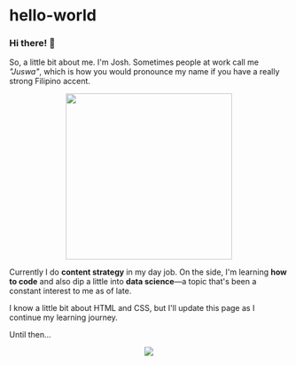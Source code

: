 # hello-world

### Hi there! 👋

So, a little bit about me. I'm Josh. Sometimes people at work call me *"Juswa"*, which is how you would pronounce my name if you have a really strong Filipino accent.

<p align="center">
  <img src="https://media1.tenor.com/images/58077a5826ebeb0dfca37cb643652b7f/tenor.gif?itemid=12808570" width="300px">
</p>

Currently I do **content strategy** in my day job. On the side, I'm learning **how to code** and also dip a little into **data science**—a topic that's been a constant interest to me as of late.

I know a little bit about HTML and CSS, but I'll update this page as I continue my learning journey.

Until then… 

<p align="center">
  <img src="https://media1.tenor.com/images/44564b27e196e75013b09ab79390c608/tenor.gif?itemid=10055468">
</p>
